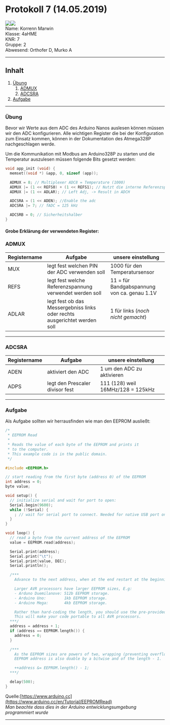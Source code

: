 # Protokoll 7 (14.05.2019)

![](https://www.koerbler.com/neuigkeiten/wp-content/uploads/2013/03/htl-kaindorf.jpg)![](https://www.htl-kaindorf.at/images/startpage/logoMecha.png)   
Name: Korrenn Marwin  
Klasse: 4aHME  
KNR: 7  
Gruppe: 2  
Abwesend: Orthofer D, Murko A

---

## Inhalt 
1. [Übung](#übung)  
   1. [ADMUX](#admux)  
   1. [ADCSRA](#adcsra)  
1. [Aufgabe](#aufgabe)  

---
### Übung  
Bevor wir Werte aus dem ADC des Arduino Nanos auslesen können müssen wir den ADC konfigurieren. Alle wichtigen Register die bei der Konfiguration zum Einsatz kommen, können in der Dokumentation des Atmega328P nachgeschlagen werde.  

Um die Kommunikation mit Modbus am Arduino328P zu starten und die Temperatur auszulesen müssen folgende Bits gesetzt werden:  
```c
void app_init (void) {
  memset((void *) &app, 0, sizeof (app));

  ADMUX = 8; // Multiplexer ADC8 = Temperature (1000)
  ADMUX |= (1 << REFS0) + (1 << REFS1); // Nutzt die interne Referenzspannung VRef = 1.1V
  ADMUX |= (1 << ADLAR); // Left Adj, -> Result in ADCH

  ADCSRA = (1 << ADEN); //Enable the adc
  ADCSRA |= 7; // fADC = 125 kHz

  ADCSRB = 0; // Sicherheitshalber
}
```  
#### Grobe Erklärung der verwendeten Register:

### ADMUX 

Registername | Aufgabe | unsere einstellung  
------ | ------------------------------------------------------------- | ------------------------------------------
MUX | legt fest welchen PIN der ADC verwenden soll | 1000 für den Temperatursensor
REFS | legt fest welche Referenzspannung verwendet werden soll | 11 = für Bandgabspannung von ca. genau 1.1V
ADLAR | legt fest ob das Messergebniss links oder rechts ausgerichtet werden soll | 1 für links (*noch nicht gemacht*)

---

### ADCSRA

Registername | Aufgabe | unsere einstellung
------ | ------------------------------------------------------------- | ------------------------------------------
ADEN | aktiviert den ADC | 1 um den ADC zu aktivieren
ADPS | legt den Prescaler divisor fest | 111 (128) weil 16MHz/128 = 125kHz

---
### Aufgabe  

Als Aufgabe sollten wir herrausfinden wie man den EEPROM ausließt:

```c
/*
 * EEPROM Read
 *
 * Reads the value of each byte of the EEPROM and prints it
 * to the computer.
 * This example code is in the public domain.
 */

#include <EEPROM.h>

// start reading from the first byte (address 0) of the EEPROM
int address = 0;
byte value;

void setup() {
  // initialize serial and wait for port to open:
  Serial.begin(9600);
  while (!Serial) {
    ; // wait for serial port to connect. Needed for native USB port only
  }
}

void loop() {
  // read a byte from the current address of the EEPROM
  value = EEPROM.read(address);

  Serial.print(address);
  Serial.print("\t");
  Serial.print(value, DEC);
  Serial.println();

  /***
    Advance to the next address, when at the end restart at the beginning.

    Larger AVR processors have larger EEPROM sizes, E.g:
    - Arduno Duemilanove: 512b EEPROM storage.
    - Arduino Uno:        1kb EEPROM storage.
    - Arduino Mega:       4kb EEPROM storage.

    Rather than hard-coding the length, you should use the pre-provided length function.
    This will make your code portable to all AVR processors.
  ***/
  address = address + 1;
  if (address == EEPROM.length()) {
    address = 0;
  }

  /***
    As the EEPROM sizes are powers of two, wrapping (preventing overflow) of an
    EEPROM address is also doable by a bitwise and of the length - 1.

    ++address &= EEPROM.length() - 1;
  ***/

  delay(500);
}
```  
Quelle:[https://www.arduino.cc](https://www.arduino.cc/en/Tutorial/EEPROMRead)  
*Man beachte dass dies in der Arduino entwicklungsumgebung programmiert wurde*

---
